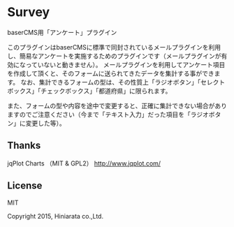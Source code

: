 Survey
==========
baserCMS用「アンケート」プラグイン


このプラグインはbaserCMSに標準で同封されているメールプラグインを利用し、簡易なアンケートを実施するためのプラグインです（メールプラグインが有効になっていないと動きません）。
メールプラグインを利用してアンケート項目を作成して頂くと、そのフォームに送られてきたデータを集計する事ができます。
なお、集計できるフォームの型は、その性質上「ラジオボタン」「セレクトボックス」「チェックボックス」「都道府県」に限られます。

また、フォームの型や内容を途中で変更すると、正確に集計できない場合がありますのでご注意ください（今まで「テキスト入力」だった項目を「ラジオボタン」に変更した等）。


Thanks
-------
jqPlot Charts （MIT & GPL2）
http://www.jqplot.com/


License
-------
MIT


Copyright 2015, Hiniarata co.,Ltd.